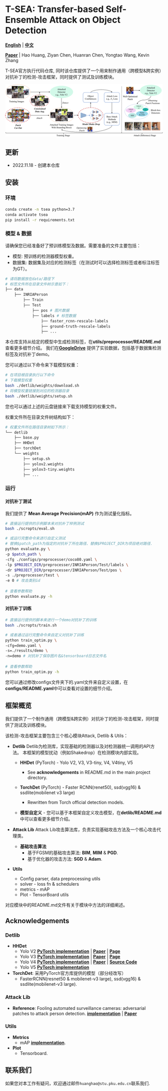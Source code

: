 # T-SEA: Transfer-based Self-Ensemble Attack on Object Detection

[**English**](https://github.com/VDIGPKU/T-SEA/blob/main/README.md)
| [**中文**](https://github.com/VDIGPKU/T-SEA/blob/main/README-cn.md)

[**Paper**](https://arxiv.org/abs/2211.09773)
| Hao Huang, Ziyan Chen, Huanran Chen, Yongtao Wang, Kevin Zhang

T-SEA官方执行代码仓库, 同时该仓库提供了一个用来制作通用（跨模型&跨实例）对抗补丁的检测-攻击框架，同时提供了测试及训练模块。

![](./figures/pipeline.png)


## 更新
* 2022.11.18 - 创建本仓库


## 安装
### 环境
```bash
conda create -n tsea python=3.7
conda activate tsea
pip install -r requirements.txt
```

### 模型 & 数据
请确保您已经准备好了预训练模型及数据。需要准备的文件主要包括：
* 模型: 预训练的检测器模型权重。
* 数据集: 数据集及对应的检测标签（在测试时可以选择检测标签或者标注标签为GT）。

```bash
# 请将数据放在data/路径下
# 标签文件所在目录文件树示意如下：
├── data
    ├── INRIAPerson
        ├── Train
        ├── Test
            ├── pos # 图片数据
            ├── labels # 标签数据
                ├── faster_rcnn-rescale-labels
                ├── ground-truth-rescale-labels
                ├── ...
```

本仓库支持从给定的模型中生成检测标签，在**utils/preprocessor/README.md**查看更多细节介绍。
我们在[**GoogleDrive**](https://drive.google.com/drive/folders/1GzdvnLgKGiPDfitc8bIa-a76e_2Mz_Fl?usp=share_link)
提供了实验数据，包括基于数据集检测标签及对抗补丁demo。

您可以通过以下命令来下载模型权重：
```bash
# 在项目根目录执行以下命令
# 下载模型权重
bash ./detlib/weights/download.sh
# 将模型权重链接到对应的检测器目录
bash ./detlib/weights/setup.sh
```
您也可以通过上述的云盘链接来下载支持模型的权重文件。

权重文件所在目录文件树结构如下：
```bash
# 权重文件所在路径目录树如下所示：
└── detlib
    ├── base.py
    ├── HHDet
    ├── torchDet
    └── weights
        ├── setup.sh
        ├── yolov2.weights
        ├── yolov3-tiny.weights
        ├── ...
```

### 运行
#### 对抗补丁测试

我们提供了 **Mean Average Precision(mAP)** 作为测试量化指标。 
```bash
# 直接运行提供的示例脚本来对抗补丁样例测试
bash ./scropts/eval.sh
```

```bash
# 或运行完整命令来进行自定义测试
# 替换$patch_path为指定的对抗补丁所在路径、替换$PROJECT_DIR为项目绝对路径.
python evaluate.py \
-p $patch_path \
-cfg ./configs/preprocesser/coco80.yaml \
-lp $PROJECT_DIR/preprocesser/INRIAPerson/Test/labels \
-dr $PROJECT_DIR/preprocesser/INRIAPerson/Test/pos \
-s ./preprocesser/test \
-e 0 # 攻击类别id

# 查看参数帮助
python evaluate.py -h
```
#### 对抗补丁训练
```bash
# 直接运行提供的脚本来进行一个demo对抗补丁的训练
bash ./scropts/train.sh
```

```bash
# 或者通过运行完整命令来自定义对抗补丁训练
python train_optim.py \
-cfg=demo.yaml \
-s=./results/demo \
-n=demo # 对抗补丁保存图片名&tensorboard日志文件名

# 查看参数帮助
python train_optim.py -h
```
您可以通过修改configs文件夹下的.yaml文件来自定义设置，在**configs/README.yaml**中可以查看对设置的细节介绍。


## 框架概览
我们提供了一个制作通用（跨模型&跨实例）对抗补丁的检测-攻击框架，同时提供了测试及训练模块。

该检测-攻击框架主要包含三个核心模块Attack, Detlib & Utils： 
* **Detlib**
Detlib为检测库，实现基础的检测器以及对检测器统一调用的API方法。
本框架的模型扰动（例如Shakedrop）在检测模块内部实现。
  * **HHDet** (PyTorch) - Yolo V2, V3, V3-tiny, V4, V4tiny, V5
    * See **acknowledgements** in README.md in the main project directory.
  * **TorchDet** (PyTorch) - Faster RCNN(renet50), ssd(vgg16) & ssdlite(mobilenet v3 large)
    * Rewritten from Torch official detection models.

  * **模型自定义** - 您可以基于本框架自定义攻击模型，在**detlib/README.md**中可以查看更多细节介绍。


* **Attack Lib**
Attack Lib攻击算法库，负责实现基础攻击方法及一个核心攻击代理类。
  * **基础攻击算法**
      * 基于FGSM的基础攻击算法: **BIM**, **MIM** & **PGD**.
      * 基于优化器的攻击方法: **SGD** & **Adam**.

* **Utils**
  * Config parser, data preprocessing utils
  * solver - loss fn & schedulers
  * metrics - mAP 
  * Plot - TensorBoard utils
  
对应模块中的README.md文件有关于模块中方法的详细阐述。

## Acknowledgements
### Detlib
* **HHDet**
  * Yolo V2 [**PyTorch implementation**](https://github.com/ayooshkathuria/pytorch-yolo2)
  | [**Paper**](https://arxiv.org/abs/1506.02640)
  | [**Page**](https://pjreddie.com/darknet/yolo/)
  * Yolo V3 [**PyTorch implementation**](https://github.com/eriklindernoren/PyTorch-YOLOv3)
  | [**Paper**](https://arxiv.org/abs/1804.02767v1)
  | [**Page**](https://pjreddie.com/darknet/yolo/)
  * Yolo V4 [**PyTorch implementation**](https://github.com/Tianxiaomo/pytorch-YOLOv4)
  | [**Paper**](https://arxiv.org/abs/2004.10934)
  | [**Source Code**](https://github.com/AlexeyAB/darknet)
  * Yolo V5 [**PyTorch implementation**](https://github.com/ultralytics/yolov5)
* **TorchDet**: 采用PyTorch官方库提供的模型（部分经改写）
  * FasterRCNN(resnet50 & mobilenet-v3 large), ssd(vgg16) & ssdlite(mobilenet-v3 large).


### Attack Lib
* **Reference**: Fooling automated surveillance cameras: adversarial patches to attack person detection.
[**implementation**](https://gitlab.com/EAVISE/adversarial-yolo)
| [**Paper**](http://openaccess.thecvf.com/content_CVPRW_2019/papers/CV-COPS/Thys_Fooling_Automated_Surveillance_Cameras_Adversarial_Patches_to_Attack_Person_Detection_CVPRW_2019_paper.pdf)

### Utils
* **Metrics**
  * mAP [**implementation**](https://github.com/Cartucho/mAP).
* **Plot**
  * Tensorboard.

## 联系我们
如果您对本工作有疑问，欢迎通过邮件`huanghao@stu.pku.edu.cn`联系我们.